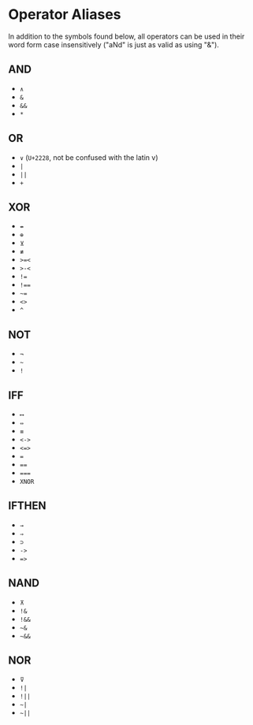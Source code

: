 # Operator Aliases

In addition to the symbols found below,
all operators can be used in their word form case insensitively ("aNd" is just as valid as using "&").

## AND

- `∧`
- `&`
- `&&`
- `*`

## OR

- `∨` (`U+2228`, not be confused with the latin v)
- `|`
- `||`
- `+`

## XOR

- `↮`
- `⊕`
- `⊻`
- `≢`
- `>=<`
- `>-<`
- `!=`
- `!==`
- `~=`
- `<>`
- `^`

## NOT

- `¬`
- `~`
- `!`

## IFF

- `⟷`
- `⇔`
- `≡`
- `<->`
- `<=>`
- `=`
- `==`
- `===`
- `XNOR`

## IFTHEN

- `→`
- `⇒`
- `⊃`
- `->`
- `=>`

## NAND

- `⊼`
- `!&`
- `!&&`
- `~&`
- `~&&`

## NOR

- `⊽`
- `!|`
- `!||`
- `~|`
- `~||`
